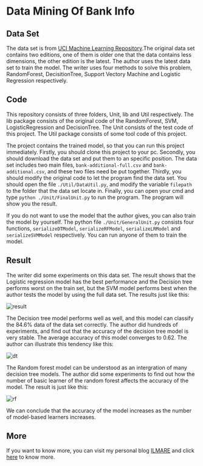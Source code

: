 # Data Mining Of Bank Info
## Data Set

The data set is from [UCI Machine Learning Repository](http://archive.ics.uci.edu/ml/datasets/Bank+Marketing).The original data set contains two editions, one of them is older one that the data contains less dimensions, the other edition is the latest. The author uses the latest data set to train the model. The writer uses four methods to solve this problem, RandomForest, DecisitionTree, Support Vectory Machine and Logistic Regression respectively.

## Code

This repository consists of three folders, Unit, lib and Util respectively. The lib package consists of the original code of the RandomForest, SVM, LogisticRegression and DecisionTree. The Unit consists of the test code of this project. The Util package consists of some tool code of this project.

The project contains the trained model, so that you can run this project immediately. Firstly, you should clone this project to your pc. Secondly, you should download the data set and put them to an specific position. The data set includes two main files, `bank-additional-full.csv` and `bank-additional.csv`, and these two files need be put together. Thirdly, you should modify the original code to let the program find the data set. You should open the file `./Util/DataUtil.py`, and modify the variable `filepath` to the folder that the data set locate in. Finally, you can open your cmd and type `python ./Unit/FinalUnit.py` to run the program. The program will show you the result.

If you do not want to use the model that the author gives, you can also train the model by yourself. The python file `./Unit/GeneralUnit.py` consists four functions, `serializeDTModel`, `serializeRFModel`, `serializeLRModel` and `serializeSVMModel` respectively. You can run anyone of them to train the model.

## Result

The writer did some experiments on this data set. The result shows that the Logistic regression model has the best performance and the Decision tree performs worst on the train set, but the SVM model performs best when the author tests the model by using the full data set. The results just like this:

![result](https://github.com/yhswjtuILMARE/DataMiningOfBank/blob/master/Images/result.png)

The Decision tree model performs well as well, and this model can classify the 84.6% data of the data set correctly. The author did hundreds of experiments, and find out that the accuracy of the decision tree model is very stable. The average accuracy of this model converges to 0.62. The author can illustrate this tendency like this:

![dt](https://github.com/yhswjtuILMARE/DataMiningOfBank/blob/master/Images/dt.png)

The Random forest model can be understood as an intergration of many decision tree models. The author did some experiments to find out how the number of basic learner of the random forest affects the accuracy of the model. The result is just like this:

![rf](https://github.com/yhswjtuILMARE/DataMiningOfBank/blob/master/Images/rf.png)

We can conclude that the accuracy of the model increases as the number of model-based learners increases. 

<h2>More</h2>
<p>If you want to know more, you can visit my personal blog <a href="http://www.ilmareblog.com" target="_blank">ILMARE</a> and click <a href="http://www.ilmareblog.com/blog/GenArticleController?article_id=f60a3ead-df93-4fbf-a726-efe731ac9539&visitor_id=notlogin">here</a> to know more.</p>

